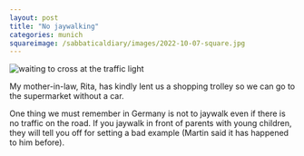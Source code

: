 ```yaml
---
layout: post
title: "No jaywalking"
categories: munich
squareimage: /sabbaticaldiary/images/2022-10-07-square.jpg
---
```

<img src="/sabbaticaldiary/images/2022-10-07.jpg" alt="waiting to cross at the traffic light" class="center">

My mother-in-law, Rita, has kindly lent us a shopping trolley so we can go to the supermarket without a car.

One thing we must remember in Germany is not to jaywalk even if there is no traffic on the road. If you jaywalk in front of parents with young children, they will tell you off for setting a bad example (Martin said it has happened to him before).